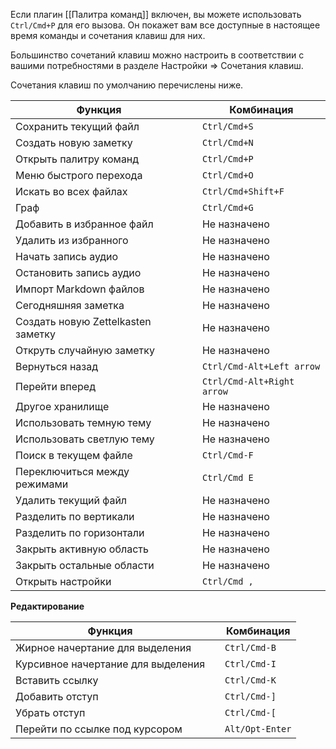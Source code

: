Если плагин [[Палитра команд]] включен, вы можете использовать `Ctrl/Cmd+P` для его вызова. Он покажет вам все доступные в настоящее время команды и сочетания клавиш для них.

Большинство сочетаний клавиш можно настроить в соответствии с вашими потребностями в разделе Настройки => Сочетания клавиш.

Сочетания клавиш по умолчанию перечислены ниже.

Функция                           |   | Комбинация          
--------------------------------- | - | ------------------
Сохранить текущий файл            |   | `Ctrl/Cmd+S`      
Создать новую заметку             |   | `Ctrl/Cmd+N`      
Открыть палитру команд            |   | `Ctrl/Cmd+P`      
Меню быстрого перехода            |   | `Ctrl/Cmd+O`      
Искать во всех файлах             |   | `Ctrl/Cmd+Shift+F`
Граф                              |   | `Ctrl/Cmd+G`      
Добавить в избранное файл         |   | Не назначено             
Удалить из избранного             |   | Не назначено             
Начать запись аудио               |   | Не назначено             
Остановить запись аудио           |   | Не назначено             
Импорт Markdown файлов            |   | Не назначено             
Сегодняшняя заметка               |   | Не назначено             
Создать новую Zettelkasten заметку|   | Не назначено             
Откруть случайную заметку         |   | Не назначено             
Вернуться назад                   |   | `Ctrl/Cmd-Alt+Left arrow`  
Перейти вперед                    |   | `Ctrl/Cmd-Alt+Right arrow`  
Другое хранилище                  |   | Не назначено             
Использовать темную тему          |   | Не назначено             
Использовать светлую тему         |   | Не назначено             
Поиск в текущем файле             |   | `Ctrl/Cmd-F`      
Переключиться между режимами      |   | `Ctrl/Cmd E`      
Удалить текущий файл              |   | Не назначено             
Разделить по вертикали            |   | Не назначено             
Разделить по горизонтали          |   | Не назначено             
Закрыть активную область          |   | Не назначено             
Закрыть остальные области         |   | Не назначено             
Открыть настройки                 |   | `Ctrl/Cmd ,`      

**Редактирование**

Функция                           |   | Комбинация    
--------------------------------- | - | ------------
Жирное начертание для выделения   |   | `Ctrl/Cmd-B` 
Курсивное начертание для выделения|   | `Ctrl/Cmd-I`
Вставить ссылку                   |   | `Ctrl/Cmd-K`
Добавить отступ                   |   | `Ctrl/Cmd-]`
Убрать отступ                     |   | `Ctrl/Cmd-[`
Перейти по ссылке под курсором    |   | `Alt/Opt-Enter`